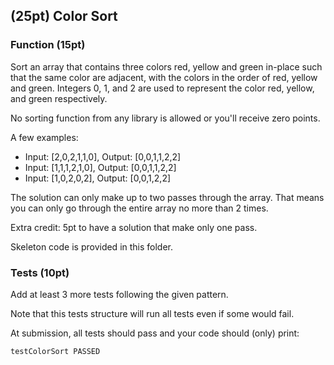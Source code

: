 ## (25pt) Color Sort

### Function (15pt)
Sort an array that contains three colors red, yellow and green in-place such that the same color are adjacent, with the colors in the order of red, yellow and green. Integers 0, 1, and 2 are used to represent the color red, yellow, and green respectively. 

No sorting function from any library is allowed or you'll receive zero points.

A few examples:

- Input: [2,0,2,1,1,0], Output: [0,0,1,1,2,2]
- Input: [1,1,1,2,1,0], Output: [0,0,1,1,2,2]
- Input: [1,0,2,0,2], Output: [0,0,1,2,2]

The solution can only make up to two passes through the array. That means you can only go through the entire array no more than 2 times. 

Extra credit: 5pt to have a solution that make only one pass.

Skeleton code is provided in this folder. 

### Tests (10pt)
Add at least 3 more tests following the given pattern. 

Note that this tests structure will run all tests even if some would fail.

At submission, all tests should pass and your code should (only) print:

```bash
testColorSort PASSED
```








